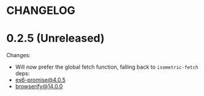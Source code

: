 CHANGELOG
=========

# 0.2.5 (Unreleased)
Changes:
  - Will now prefer the global fetch function, falling back to `isometric-fetch`
deps:
- es6-promise@4.0.5
- browserify@14.0.0


